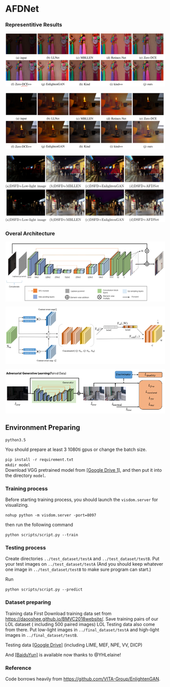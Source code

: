 # AFDNet
### Representitive Results
![representive_results](/AFDNet-master/AFDNet-master/assets/1.png)

![representive_results](/AFDNet-master/AFDNet-master/assets/2.png)

![representive_results](/AFDNet-master/AFDNet-master/assets/3.png)
### Overal Architecture
![architecture](/AFDNet-master/AFDNet-master/assets/4.png)

![architecture](/AFDNet-master/AFDNet-master/assets/5.png)

![architecture](/AFDNet-master/AFDNet-master/assets/6.png)
## Environment Preparing
```
python3.5
```
You should prepare at least 3 1080ti gpus or change the batch size. 


```pip install -r requirement.txt``` </br>
```mkdir model``` </br>
Download VGG pretrained model from [[Google Drive 1]](https://drive.google.com/file/d/1IfCeihmPqGWJ0KHmH-mTMi_pn3z3Zo-P/view?usp=sharing), and then put it into the directory `model`.

### Training process
Before starting training process, you should launch the `visdom.server` for visualizing.

```nohup python -m visdom.server -port=8097```

then run the following command

```python scripts/script.py --train```

### Testing process


Create directories `../test_dataset/testA` and `../test_dataset/testB`. Put your test images on `../test_dataset/testA` (And you should keep whatever one image in `../test_dataset/testB` to make sure program can start.)

Run

```python scripts/script.py --predict```

### Dataset preparing

Training data First Download training data set from https://daooshee.github.io/BMVC2018website/. Save training pairs of our LOL dataset ( including 500 paired images) LOL Testing data also come from there. Put low-light images in `../final_dataset/testA` and high-light images in `../final_dataset/testB`.

Testing data [[Google Drive]](https://drive.google.com/open?id=1PrvL8jShZ7zj2IC3fVdDxBY1oJR72iDf) (including LIME, MEF, NPE, VV, DICP)

And [[BaiduYun]](https://github.com/TAMU-VITA/EnlightenGAN/issues/28) is available now thanks to @YHLelaine!


### Reference

Code borrows heavily from https://github.com/VITA-Group/EnlightenGAN.
